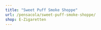 ```yaml
---
title: "Sweet Puff Smoke Shoppe"
url: /pensacola/sweet-puff-smoke-shoppe/
shop: E-Zigaretten
---
```

